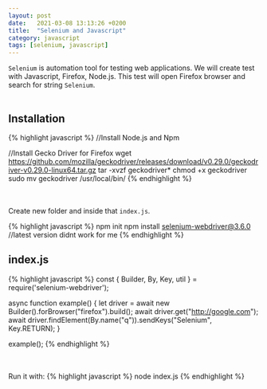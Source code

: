 ```yaml
---
layout: post
date:   2021-03-08 13:13:26 +0200
title:  "Selenium and Javascript"
category: javascript
tags: [selenium, javascript]
---
```

`Selenium` is automation tool for testing web applications. 
We will create test with Javascript, Firefox, Node.js. This test will open Firefox browser and search for string `Selenium`.
<br /><br />

<h2>Installation</h2>
{% highlight javascript %}
//Install Node.js and Npm

//Install Gecko Driver for Firefox
wget https://github.com/mozilla/geckodriver/releases/download/v0.29.0/geckodriver-v0.29.0-linux64.tar.gz
tar -xvzf geckodriver*
chmod +x geckodriver
sudo mv geckodriver /usr/local/bin/
{% endhighlight %}

<br /><br />
Create new folder and inside that `index.js`.
<br />

{% highlight javascript %}
npm init
npm install selenium-webdriver@3.6.0  //latest version didnt work for me
{% endhighlight %}


<h2>index.js</h2>
{% highlight javascript %}
const { Builder, By, Key, util } = require('selenium-webdriver');

async function example() {
  let driver = await new Builder().forBrowser("firefox").build();
  await driver.get("http://google.com");
  await driver.findElement(By.name("q")).sendKeys("Selenium", Key.RETURN);
}

example();
{% endhighlight %}

<br /><br />
Run it with:
{% highlight javascript %}
node index.js
{% endhighlight %}